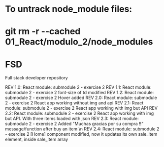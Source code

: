 # To untrack node_module files:
# git rm -r --cached 01_React/modulo_2/node_modules
# FSD
Full stack developer repository

REV 1.0:
  React module:
    submodule 2 - exercise 2
REV 1.1:
 React module:
      submodule 2 - exercise 2
      font-size of td modified
REV 1.2:
 React module:
      submodule 2 - exercise 2
      Hover added
REV 2.0:
 React module:
      submodule 2 - exercise 2
      React app working without img and api
REV 2.1:
 React module:
      submodule 2 - exercise 2
      React app working with img but API
REV 2.2:
 React module:
      submodule 2 - exercise 2
      React app working with img but API. With three items loaded with json
REV 2.3:
 React module:
      submodule 2 - exercise 2
      Added "Muchas gracias por su compra !!" message/function after buy an item
      \n
REV 2.4:
 React module:
      submodule 2 - exercise 2
      [Home] component modified, now it updates its own sale_item element, inside sale_item array






